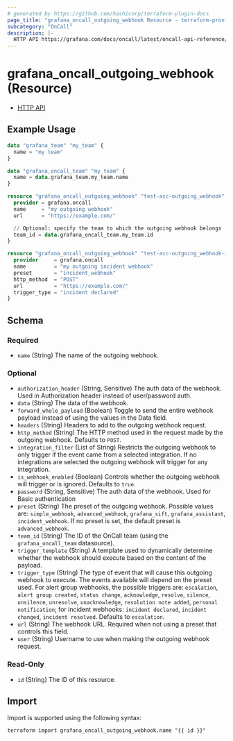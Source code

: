 ```yaml
---
# generated by https://github.com/hashicorp/terraform-plugin-docs
page_title: "grafana_oncall_outgoing_webhook Resource - terraform-provider-grafana"
subcategory: "OnCall"
description: |-
  HTTP API https://grafana.com/docs/oncall/latest/oncall-api-reference/outgoing_webhooks/
---
```


# grafana_oncall_outgoing_webhook (Resource)

* [HTTP API](https://grafana.com/docs/oncall/latest/oncall-api-reference/outgoing_webhooks/)

## Example Usage

```terraform
data "grafana_team" "my_team" {
  name = "my team"
}

data "grafana_oncall_team" "my_team" {
  name = data.grafana_team.my_team.name
}

resource "grafana_oncall_outgoing_webhook" "test-acc-outgoing_webhook" {
  provider = grafana.oncall
  name     = "my outgoing webhook"
  url      = "https://example.com/"

  // Optional: specify the team to which the outgoing webhook belongs
  team_id = data.grafana_oncall_team.my_team.id
}

resource "grafana_oncall_outgoing_webhook" "test-acc-outgoing_webhook-incident" {
  provider     = grafana.oncall
  name         = "my outgoing incident webhook"
  preset       = "incident_webhook"
  http_method  = "POST"
  url          = "https://example.com/"
  trigger_type = "incident declared"
}
```

<!-- schema generated by tfplugindocs -->
## Schema

### Required

- `name` (String) The name of the outgoing webhook.

### Optional

- `authorization_header` (String, Sensitive) The auth data of the webhook. Used in Authorization header instead of user/password auth.
- `data` (String) The data of the webhook.
- `forward_whole_payload` (Boolean) Toggle to send the entire webhook payload instead of using the values in the Data field.
- `headers` (String) Headers to add to the outgoing webhook request.
- `http_method` (String) The HTTP method used in the request made by the outgoing webhook. Defaults to `POST`.
- `integration_filter` (List of String) Restricts the outgoing webhook to only trigger if the event came from a selected integration. If no integrations are selected the outgoing webhook will trigger for any integration.
- `is_webhook_enabled` (Boolean) Controls whether the outgoing webhook will trigger or is ignored. Defaults to `true`.
- `password` (String, Sensitive) The auth data of the webhook. Used for Basic authentication
- `preset` (String) The preset of the outgoing webhook. Possible values are: `simple_webhook`, `advanced_webhook`, `grafana_sift`, `grafana_assistant`, `incident_webhook`. If no preset is set, the default preset is `advanced_webhook`.
- `team_id` (String) The ID of the OnCall team (using the `grafana_oncall_team` datasource).
- `trigger_template` (String) A template used to dynamically determine whether the webhook should execute based on the content of the payload.
- `trigger_type` (String) The type of event that will cause this outgoing webhook to execute. The events available will depend on the preset used. For alert group webhooks, the possible triggers are: `escalation`, `alert group created`, `status change`, `acknowledge`, `resolve`, `silence`, `unsilence`, `unresolve`, `unacknowledge`, `resolution note added`, `personal notification`; for incident webhooks: `incident declared`, `incident changed`, `incident resolved`. Defaults to `escalation`.
- `url` (String) The webhook URL. Required when not using a preset that controls this field.
- `user` (String) Username to use when making the outgoing webhook request.

### Read-Only

- `id` (String) The ID of this resource.

## Import

Import is supported using the following syntax:

```shell
terraform import grafana_oncall_outgoing_webhook.name "{{ id }}"
```

